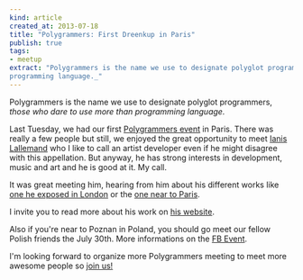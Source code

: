 ```yaml
---
kind: article
created_at: 2013-07-18
title: "Polygrammers: First Dreenkup in Paris"
publish: true
tags:
- meetup
extract: "Polygrammers is the name we use to designate polyglot programmers, _those who dare to use more than
programming language._"
---
```


Polygrammers is the name we use to designate polyglot programmers, _those who dare to use more than
programming language._

Last Tuesday, we had our first [Polygrammers
event](https://www.facebook.com/groups/1391326964415498/) in Paris. There was
really a few people but still, we enjoyed the great opportunity to meet [Ianis
Lallemand](http://www.ianislallemand.net/) who I like to call an artist developer even if he might disagree with this appellation. But anyway, he has strong interests in development, music and art and he is good at it. My call.

It was great meeting him, hearing from him about his different works like [one he
exposed in London](http://www.ianislallemand.net/works/graphite/) or the [one
near to Paris](http://www.ianislallemand.net/works/acclrtr/).

I invite you to read more about his work on [his
website](http://www.ianislallemand.net/works/).

Also if you're near to Poznan in Poland, you should go meet our fellow Polish friends the July
30th. More informations on the [FB
Event](https://www.facebook.com/events/143211512550582/).

I'm looking forward to organize more Polygrammers meeting to meet more awesome
people so [join us!](https://www.facebook.com/groups/1391326964415498/)